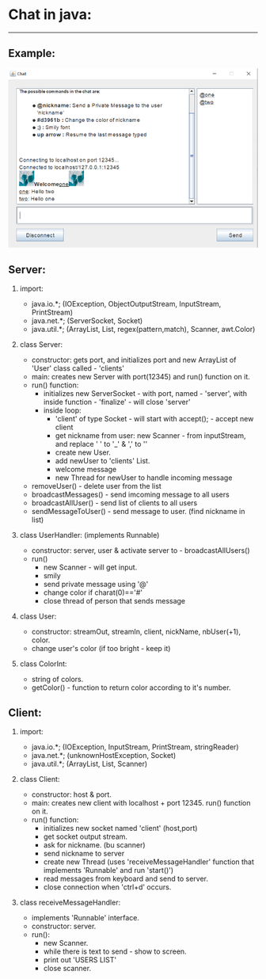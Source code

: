 # Chat in java:
___
## Example:
![picture](1.png)
## Server:
1. import:
    * java.io.*;   (IOException, ObjectOutputStream, InputStream, PrintStream)
    * java.net.*;  (ServerSocket, Socket)
    * java.util.*; (ArrayList, List, regex(pattern,match), Scanner, awt.Color)

2. class Server:
    * constructor: gets port, and initializes port and new ArrayList of 'User' class called - 'clients'
    * main: creates new Server with port(12345) and run() function on it.
    * run() function:
        * initializes new ServerSocket - with port, named - 'server', with inside function - 'finalize' - will close 'server'
        * inside loop:
            * 'client' of type Socket - will start with accept(); - accept new client
            * get nickname from user: new Scanner - from inputStream, and replace ' ' to '_' & ',' to ''
            * create new User. 
            * add newUser to 'clients' List. 
            * welcome message
            * new Thread for newUser to handle incoming message
    * removeUser() - delete user from the list
    * broadcastMessages() - send imcoming message to all users
    * broadcastAllUser()  - send list of clients to all users
    * sendMessageToUser() - send message to user. (find nickname in list)
 
3. class UserHandler: (implements Runnable)
    * constructor: server, user & activate server to - broadcastAllUsers()
    * run() 
        * new Scanner - will get input. 
        * smily
        * send private message using '@'
        * change color if charat(0)=='#'
        * close thread of person that sends message

3. class User:
    * constructor: streamOut, streamIn, client, nickName, nbUser(+1), color. 
    * change user's color (if too bright - keep it)

4. class ColorInt:
    * string of colors. 
    * getColor() - function to return color according to it's number. 
## Client:
1. import:
    * java.io.*;   (IOException, InputStream, PrintStream, stringReader)
    * java.net.*;  (unknownHostException, Socket)
    * java.util.*; (ArrayList, List, Scanner)

2. class Client:
    * constructor: host & port.
    * main: creates new client with localhost + port 12345. run() function on it.
    * run() function:
        * initializes new socket named 'client' (host,port)
        * get socket output stream. 
        * ask for nickname. (bu scanner)
        * send nickname to server
        * create new Thread (uses 'receiveMessageHandler' function that implements 'Runnable' and run 'start()')
        * read messages from keyboard and send to server. 
        * close connection when 'ctrl+d' occurs.
 
3. class receiveMessageHandler:
    * implements 'Runnable' interface. 
    * constructor: server. 
    * run(): 
        * new Scanner. 
        * while there is text to send - show to screen. 
        * print out 'USERS LIST' 
        * close scanner. 

